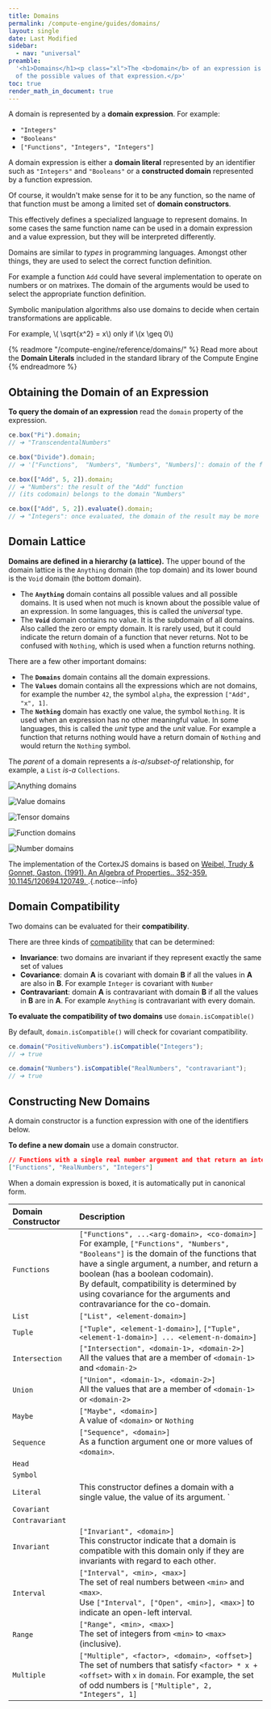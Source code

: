 ```yaml
---
title: Domains
permalink: /compute-engine/guides/domains/
layout: single
date: Last Modified
sidebar:
  - nav: "universal"
preamble:
  '<h1>Domains</h1><p class="xl">The <b>domain</b> of an expression is the set
  of the possible values of that expression.</p>'
toc: true
render_math_in_document: true
---
```


A domain is represented by a **domain expression**. For example:

- `"Integers"`
- `"Booleans"`
- `["Functions", "Integers", "Integers"]`

A domain expression is either a **domain literal** represented by an identifier
such as `"Integers"` and `"Booleans"` or a **constructed domain** represented by
a function expression.

Of course, it wouldn't make sense for it to be any function, so the name of that
function must be among a limited set of **domain constructors**.

This effectively defines a specialized language to represent domains. In some
cases the same function name can be used in a domain expression and a value
expression, but they will be interpreted differently.

Domains are similar to _types_ in programming languages. Amongst other things,
they are used to select the correct function definition.

For example a function `Add` could have several implementation to operate on
numbers or on matrixes. The domain of the arguments would be used to select the
appropriate function definition.

Symbolic manipulation algorithms also use domains to decide when certain
transformations are applicable.

For example, \\( \sqrt{x^2} = x\\) only if \\(x \geq 0\\)

{% readmore "/compute-engine/reference/domains/" %} Read more about the
<strong>Domain Literals</strong> included in the standard library of the Compute
Engine {% endreadmore %}

<section id='obtaining-the-domain-of-an-expression'>

## Obtaining the Domain of an Expression

**To query the domain of an expression** read the `domain` property of the
expression.

```js
ce.box("Pi").domain;
// ➔ "TranscendentalNumbers"

ce.box("Divide").domain;
// ➔ '["Functions",  "Numbers", "Numbers", "Numbers]': domain of the function "Divide"

ce.box(["Add", 5, 2]).domain;
// ➔ "Numbers": the result of the "Add" function
// (its codomain) belongs to the domain "Numbers"

ce.box(["Add", 5, 2]).evaluate().domain;
// ➔ "Integers": once evaluated, the domain of the result may be more specific
```

</section>

<section id='domain-lattice'>

## Domain Lattice

**Domains are defined in a hierarchy (a lattice).** The upper bound of the
domain lattice is the `Anything` domain (the top domain) and its lower bound is
the `Void` domain (the bottom domain).

- The **`Anything`** domain contains all possible values and all possible
  domains. It is used when not much is known about the possible value of an
  expression. In some languages, this is called the _universal_ type.
- The **`Void`** domain contains no value. It is the subdomain of all domains.
  Also called the zero or empty domain. It is rarely used, but it could indicate
  the return domain of a function that never returns. Not to be confused with
  `Nothing`, which is used when a function returns nothing.

There are a few other important domains:

- The **`Domains`** domain contains all the domain expressions.
- The **`Values`** domain contains all the expressions which are not domains,  
  for example the number `42`, the symbol `alpha`, the expression
  `["Add", "x", 1]`.
- The **`Nothing`** domain has exactly one value, the symbol `Nothing`. It is
  used when an expression has no other meaningful value. In some languages, this
  is called the _unit_ type and the _unit_ value. For example a function that
  returns nothing would have a return domain of `Nothing` and would return the
  `Nothing` symbol.

The _parent_ of a domain represents a _is-a_/_subset-of_ relationship, for
example, a `List` _is-a_ `Collections`.

![Anything domains](/assets/domains.001.jpeg "The top-level domains")

![Value domains](/assets/domains.002.jpeg "The Value sub-domains")

![Tensor domains](/assets/domains.003.jpeg "The Tensor sub-domains")

![Function domains](/assets/domains.004.jpeg "The Function sub-domains")

![Number domains](/assets/domains.005.jpeg "The Number sub-domains")

The implementation of the CortexJS domains is based on
[Weibel, Trudy & Gonnet, Gaston. (1991). An Algebra of Properties.. 352-359. 10.1145/120694.120749. ](https://www.researchgate.net/publication/.221564157_An_Algebra_of_Properties).{.notice--info}

</section>

<section id='domain-compatibility'>

## Domain Compatibility

Two domains can be evaluated for their **compatibility**.

There are three kinds of
[compatibility](<https://en.wikipedia.org/wiki/Covariance_and_contravariance_(computer_science)>)
that can be determined:

- **Invariance**: two domains are invariant if they represent exactly the same
  set of values
- **Covariance**: domain **A** is covariant with domain **B** if all the values
  in **A** are also in **B**. For example `Integer` is covariant with `Number`
- **Contravariant**: domain **A** is contravariant with domain **B** if all the
  values in **B** are in **A**. For example `Anything` is contravariant with
  every domain.

**To evaluate the compatibility of two domains** use `domain.isCompatible()`

By default, `domain.isCompatible()` will check for covariant compatibility.

```ts
ce.domain("PositiveNumbers").isCompatible("Integers");
// ➔ true

ce.domain("Numbers").isCompatible("RealNumbers", "contravariant");
// ➔ true
```

</section>

## Constructing New Domains

A domain constructor is a function expression with one of the identifiers below.

**To define a new domain** use a domain constructor.

```json example
// Functions with a single real number argument and that return an integer
["Functions", "RealNumbers", "Integers"]
```

When a domain expression is boxed, it is automatically put in canonical form.

<div class="symbols-table first-column-header">

| Domain Constructor | Description                                                                                                                                                                                                                                                                                                                                        |
| :----------------- | :------------------------------------------------------------------------------------------------------------------------------------------------------------------------------------------------------------------------------------------------------------------------------------------------------------------------------------------------- |
| `Functions`        | `["Functions", ...<arg-domain>, <co-domain>]` <br> For example, `["Functions", "Numbers", "Booleans"]` is the domain of the functions that have a single argument, a number, and return a boolean (has a boolean codomain).<br>By default, compatibility is determined by using covariance for the arguments and contravariance for the co-domain. |
| `List`             | `["List", <element-domain>]` <br>                                                                                                                                                                                                                                                                                                                  |
| `Tuple`            | `["Tuple", <element-1-domain>]`, `["Tuple", <element-1-domain>] ... <element-n-domain>]`                                                                                                                                                                                                                                                           |
| `Intersection`     | `["Intersection", <domain-1>, <domain-2>]` <br> All the values that are a member of `<domain-1>` and `<domain-2>`                                                                                                                                                                                                                                  |
| `Union`            | `["Union", <domain-1>, <domain-2>]` <br>All the values that are a member of `<domain-1>` or `<domain-2>`                                                                                                                                                                                                                                           |
| `Maybe`            | `["Maybe", <domain>]`<br> A value of `<domain>` or `Nothing`                                                                                                                                                                                                                                                                                       |
| `Sequence`         | `["Sequence", <domain>]` <br>As a function argument one or more values of `<domain>`.                                                                                                                                                                                                                                                              |
| `Head`             |                                                                                                                                                                                                                                                                                                                                                    |
| `Symbol`           |                                                                                                                                                                                                                                                                                                                                                    |
| `Literal`          | This constructor defines a domain with a single value, the value of its argument. `                                                                                                                                                                                                                                                                |
| `Covariant`        |                                                                                                                                                                                                                                                                                                                                                    |
| `Contravariant`    |                                                                                                                                                                                                                                                                                                                                                    |
| `Invariant`        | `["Invariant", <domain>]`<br> This constructor indicate that a domain is compatible with this domain only if they are invariants with regard to each other.                                                                                                                                                                                        |
| `Interval`         | `["Interval", <min>, <max>]` <br> The set of real numbers between `<min>` and `<max>`.<br> Use `["Interval", ["Open", <min>], <max>]` to indicate an open-left interval.                                                                                                                                                                           |
| `Range`            | `["Range", <min>, <max>]` <br> The set of integers from `<min>` to `<max>` (inclusive).                                                                                                                                                                                                                                                            |
| `Multiple`         | `["Multiple", <factor>, <domain>, <offset>]` <br> The set of numbers that satisfy `<factor> * x + <offset>` with `x` in `domain`. For example, the set of odd numbers is `["Multiple", 2, "Integers", 1]`                                                                                                                                          |

</div>

